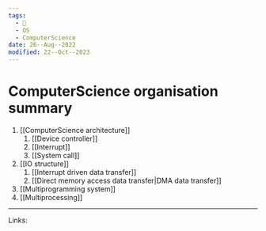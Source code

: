 ```yaml
---
tags:
  - 🌱
  - OS
  - ComputerScience
date: 26--Aug--2022
modified: 22--Oct--2023
---
```


# ComputerScience organisation summary

1. [[ComputerScience architecture]]
    1. [[Device controller]]
    2. [[Interrupt]]
    3. [[System call]]
2. [[IO structure]]
    1. [[Interrupt driven data transfer]]
    2. [[Direct memory access data transfer|DMA data transfer]]
3. [[Multiprogramming system]]
4. [[Multiprocessing]]

---
Links: 